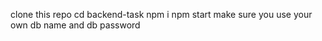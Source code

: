 clone this repo 
cd backend-task
npm i 
npm start
make sure you use your own db name and db password
